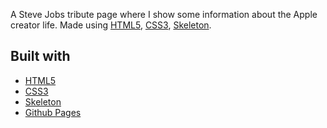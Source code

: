 A Steve Jobs tribute page where I show some information about the Apple creator life. Made using [HTML5](https://developer.mozilla.org/es/docs/HTML/HTML5), [CSS3](https://developer.mozilla.org/es/docs/Web/CSS/CSS3), [Skeleton](http://getskeleton.com/).

## Built with
- [HTML5](https://developer.mozilla.org/es/docs/HTML/HTML5)
- [CSS3](https://developer.mozilla.org/es/docs/Web/CSS/CSS3)
- [Skeleton](http://getskeleton.com/)
- [Github Pages](https://pages.github.com/)